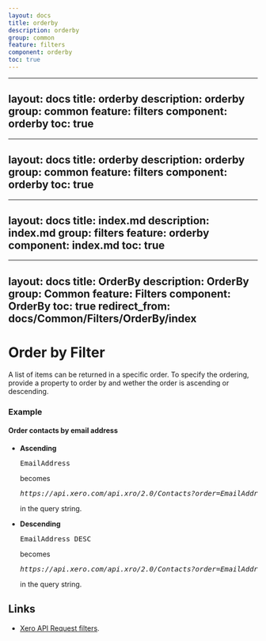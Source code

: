 ```yaml
---
layout: docs
title: orderby
description: orderby
group: common
feature: filters
component: orderby
toc: true
---
```

---
layout: docs
title: orderby
description: orderby
group: common
feature: filters
component: orderby
toc: true
---
---
layout: docs
title: orderby
description: orderby
group: common
feature: filters
component: orderby
toc: true
---
---
layout: docs
title: index.md
description: index.md
group: filters
feature: orderby
component: index.md
toc: true
---
---
layout: docs
title: OrderBy
description: OrderBy
group: Common
feature: Filters
component: OrderBy
toc: true
redirect_from: docs/Common/Filters/OrderBy/index
---
# Order by Filter

A list of items can be returned in a specific order. To specify the ordering, provide a property to order by and wether the order is ascending or descending.

### Example

#### Order contacts by email address

- **Ascending**
    <pre>EmailAddress</pre> becomes <pre><em>https://api.xero.com/api.xro/2.0/Contacts?order=EmailAddress</em></pre> in the query string.

- **Descending**
     <pre>EmailAddress DESC</pre> becomes <pre><em>https://api.xero.com/api.xro/2.0/Contacts?order=EmailAddress%20DESC</em></pre> in the query string.

## Links

- [Xero API Request filters](https://developer.xero.com/documentation/api/requests-and-responses).

